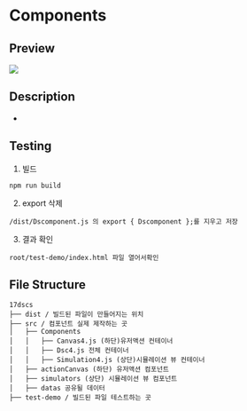 # Components

## Preview

![](https://github.com/17dscs/17dscs/blob/master/images/example.gif/raw?=true)

## Description

-

## Testing

1. 빌드

```
npm run build
```

2. export 삭제

```
/dist/Dscomponent.js 의 export { Dscomponent };를 지우고 저장
```

3. 결과 확인

```
root/test-demo/index.html 파일 열어서확인
```

## File Structure

```
17dscs
├── dist / 빌드된 파일이 만들어지는 위치
├── src / 컴포넌트 실제 제작하는 곳
│   ├── Components
│   │   ├── Canvas4.js (하단)유저액션 컨테이너
│   │   ├── Dsc4.js 전체 컨테이너
│   │   ├── Simulation4.js (상단)시뮬레이션 뷰 컨테이너
│   ├── actionCanvas (하단) 유저액션 컴포넌트
│   ├── simulators (상단) 시뮬레이션 뷰 컴포넌트
│   ├── datas 공유될 데이터
├── test-demo / 빌드된 파일 테스트하는 곳
```
